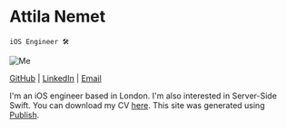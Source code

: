 # Attila Nemet

`iOS Engineer 🛠`

<img class="img-circle" src="images/me.jpg" srcset="images/me-2x.jpg 2x" alt="Me"/>

[GitHub](https://www.github.com/zorkdev) | [LinkedIn](https://www.linkedin.com/in/attila-nemet) | [Email](mailto:me@attilanemet.com)

I'm an iOS engineer based in London. I'm also interested in Server-Side Swift. You can download my CV [here](Attila_Nemet_CV.pdf). This site was generated using [Publish](https://github.com/JohnSundell/Publish).
